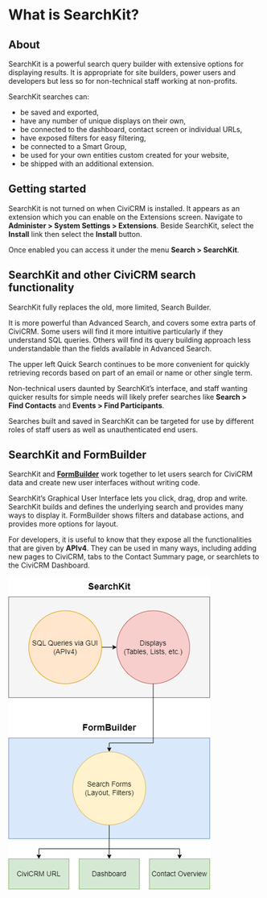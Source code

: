 # What is SearchKit?

## About

SearchKit is a powerful search query builder with extensive options for displaying results. It is appropriate for site builders, power users and developers but less so for non-technical staff working at non-profits. 

SearchKit searches can:

* be saved and exported,
* have any number of unique displays on their own,
* be connected to the dashboard, contact screen or individual URLs,
* have exposed filters for easy filtering,
* be connected to a Smart Group,
* be used for your own entities custom created for your website,
* be shipped with an additional extension.


## Getting started

SearchKit is not turned on when CiviCRM is installed. It appears as an extension which you can enable on the Extensions screen. Navigate to **Administer > System Settings > Extensions**. Beside SearchKit, select the **Install** link then select the **Install** button.

Once enabled you can access it under the menu **Search > SearchKit**.


## SearchKit and other CiviCRM search functionality

SearchKit fully replaces the old, more limited, Search Builder. 

It is more powerful than Advanced Search, and covers some extra parts of CiviCRM. Some users will find it more intuitive particularly if they understand SQL queries. Others will find its query building approach less understandable than the fields available in Advanced Search.

The upper left Quick Search continues to be more convenient for quickly retrieving records based on part of an email or name or other single term. 

Non-technical users daunted by SearchKit’s interface, and staff wanting quicker results for simple needs will likely prefer searches like **Search > Find Contacts** and **Events > Find Participants**.

Searches built and saved in SearchKit can be targeted for use by different roles of staff users as well as unauthenticated end users.

## SearchKit and FormBuilder

SearchKit and **[FormBuilder](/docs/the-user-interface/creating-new-forms.md)** work together to let users search for CiviCRM data and create new user interfaces without writing code. 

SearchKit’s Graphical User Interface lets you click, drag, drop and write. SearchKit builds and defines the underlying search and provides many ways to display it. FormBuilder shows filters and database actions, and provides more options for layout.

For developers, it is useful to know that they expose all the functionalities that are given by **APIv4**. They can be used in many ways, including adding new pages to CiviCRM, tabs to the Contact Summary page, or searchlets to the CiviCRM Dashboard.

![Diagram of Searchkit & Formbuilder](../../img/search-kit/searchkit-formbuilder-schema.png)
